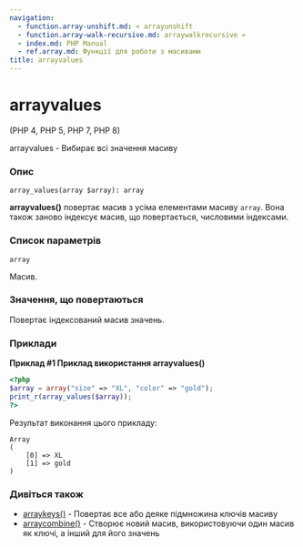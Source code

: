 ```yaml
---
navigation:
  - function.array-unshift.md: « arrayunshift
  - function.array-walk-recursive.md: arraywalkrecursive »
  - index.md: PHP Manual
  - ref.array.md: Функції для роботи з масивами
title: arrayvalues
---
```

# arrayvalues

(PHP 4, PHP 5, PHP 7, PHP 8)

arrayvalues ​​- Вибирає всі значення масиву

### Опис

```methodsynopsis
array_values(array $array): array
```

**arrayvalues()** повертає масив з усіма елементами масиву `array`. Вона також заново індексує масив, що повертається, числовими індексами.

### Список параметрів

`array`

Масив.

### Значення, що повертаються

Повертає індексований масив значень.

### Приклади

**Приклад #1 Приклад використання **arrayvalues()****

```php
<?php
$array = array("size" => "XL", "color" => "gold");
print_r(array_values($array));
?>
```

Результат виконання цього прикладу:

```
Array
(
    [0] => XL
    [1] => gold
)
```

### Дивіться також

-   [arraykeys()](function.array-keys.md) - Повертає все або деяке підмножина ключів масиву
-   [arraycombine()](function.array-combine.md) - Створює новий масив, використовуючи один масив як ключі, а інший для його значень
